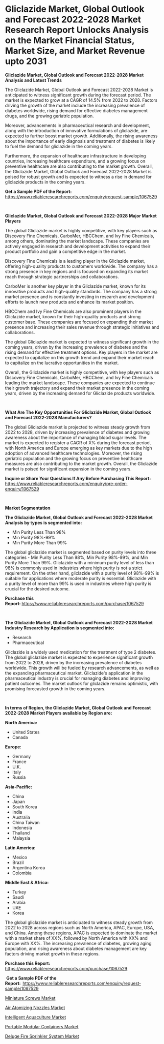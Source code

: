 <p><h1>Gliclazide Market, Global Outlook and Forecast 2022-2028 Market Research Report Unlocks Analysis on the Market Financial Status, Market Size, and Market Revenue upto 2031</h1></p><p><strong>Gliclazide Market, Global Outlook and Forecast 2022-2028 Market Analysis and Latest Trends</strong></p>
<p><p>The Gliclazide Market, Global Outlook and Forecast 2022-2028 Market is anticipated to witness significant growth during the forecast period. The market is expected to grow at a CAGR of 14.5% from 2022 to 2028. Factors driving the growth of the market include the increasing prevalence of diabetes worldwide, rising demand for effective diabetes management drugs, and the growing geriatric population.</p><p>Moreover, advancements in pharmaceutical research and development, along with the introduction of innovative formulations of gliclazide, are expected to further boost market growth. Additionally, the rising awareness about the importance of early diagnosis and treatment of diabetes is likely to fuel the demand for gliclazide in the coming years.</p><p>Furthermore, the expansion of healthcare infrastructure in developing countries, increasing healthcare expenditure, and a growing focus on preventive healthcare are also contributing to the market growth. Overall, the Gliclazide Market, Global Outlook and Forecast 2022-2028 Market is poised for robust growth and is expected to witness a rise in demand for gliclazide products in the coming years.</p></p>
<p><strong>Get a Sample PDF of the Report:&nbsp;</strong> <a href="https://www.reliableresearchreports.com/enquiry/request-sample/1067529">https://www.reliableresearchreports.com/enquiry/request-sample/1067529</a></p>
<p>&nbsp;</p>
<p><strong>Gliclazide Market, Global Outlook and Forecast 2022-2028 Major Market Players</strong></p>
<p><p>The global Gliclazide market is highly competitive, with key players such as Discovery Fine Chemicals, CarboMer, HBCChem, and Ivy Fine Chemicals, among others, dominating the market landscape. These companies are actively engaged in research and development activities to expand their product portfolio and gain a competitive edge in the market.</p><p>Discovery Fine Chemicals is a leading player in the Gliclazide market, offering high-quality products to customers worldwide. The company has a strong presence in key regions and is focused on expanding its market reach through strategic partnerships and collaborations.</p><p>CarboMer is another key player in the Gliclazide market, known for its innovative products and high-quality standards. The company has a strong market presence and is constantly investing in research and development efforts to launch new products and enhance its market position.</p><p>HBCChem and Ivy Fine Chemicals are also prominent players in the Gliclazide market, known for their high-quality products and strong customer base. These companies are focused on expanding their market presence and increasing their sales revenue through strategic initiatives and collaborations.</p><p>The global Gliclazide market is expected to witness significant growth in the coming years, driven by the increasing prevalence of diabetes and the rising demand for effective treatment options. Key players in the market are expected to capitalize on this growth trend and expand their market reach to capitalize on the lucrative opportunities in the market.</p><p>Overall, the Gliclazide market is highly competitive, with key players such as Discovery Fine Chemicals, CarboMer, HBCChem, and Ivy Fine Chemicals leading the market landscape. These companies are expected to continue their growth trajectory and expand their market presence in the coming years, driven by the increasing demand for Gliclazide products worldwide.</p></p>
<p>&nbsp;</p>
<p><strong>What Are The Key Opportunities For Gliclazide Market, Global Outlook and Forecast 2022-2028 Manufacturers?</strong></p>
<p><p>The global Gliclazide market is projected to witness steady growth from 2022 to 2028, driven by increasing prevalence of diabetes and growing awareness about the importance of managing blood sugar levels. The market is expected to register a CAGR of X% during the forecast period, with North America and Europe emerging as key markets due to the high adoption of advanced healthcare technologies. Moreover, the rising geriatric population and the growing focus on preventive healthcare measures are also contributing to the market growth. Overall, the Gliclazide market is poised for significant expansion in the coming years.</p></p>
<p><strong>Inquire or Share Your Questions If Any Before Purchasing This Report:</strong> <a href="https://www.reliableresearchreports.com/enquiry/pre-order-enquiry/1067529">https://www.reliableresearchreports.com/enquiry/pre-order-enquiry/1067529</a></p>
<p>&nbsp;</p>
<p><strong>Market Segmentation</strong></p>
<p><strong>The Gliclazide Market, Global Outlook and Forecast 2022-2028 Market Analysis by types is segmented into:</strong></p>
<p><ul><li>Min Purity Less Than 98%</li><li>Min Purity 98%-99%</li><li>Min Purity More Than 99%</li></ul></p>
<p><p>The global gliclazide market is segmented based on purity levels into three categories - Min Purity Less Than 98%, Min Purity 98%-99%, and Min Purity More Than 99%. Gliclazide with a minimum purity level of less than 98% is commonly used in industries where high purity is not a strict requirement. On the other hand, gliclazide with a purity level of 98%-99% is suitable for applications where moderate purity is essential. Gliclazide with a purity level of more than 99% is used in industries where high purity is crucial for the desired outcome.</p></p>
<p><strong>Purchase this Report:&nbsp;</strong><a href="https://www.reliableresearchreports.com/purchase/1067529">https://www.reliableresearchreports.com/purchase/1067529</a></p>
<p>&nbsp;</p>
<p><strong>The Gliclazide Market, Global Outlook and Forecast 2022-2028 Market Industry Research by Application is segmented into:</strong></p>
<p><ul><li>Research</li><li>Pharmaceutical</li></ul></p>
<p><p>Gliclazide is a widely used medication for the treatment of type 2 diabetes. The global gliclazide market is expected to experience significant growth from 2022 to 2028, driven by the increasing prevalence of diabetes worldwide. This growth will be fueled by research advancements, as well as the expanding pharmaceutical market. Gliclazide's application in the pharmaceutical industry is crucial for managing diabetes and improving patient outcomes. The market outlook for gliclazide remains optimistic, with promising forecasted growth in the coming years.</p></p>
<p>&nbsp;</p>
<p><strong>In terms of Region, the Gliclazide Market, Global Outlook and Forecast 2022-2028 Market Players available by Region are:</strong></p>
<p>
    <p> <strong> North America: </strong>
        <ul>
            <li>United States</li>
            <li>Canada</li>
        </ul>
        </p> 
    <p> <strong> Europe: </strong>
        <ul>
            <li>Germany</li>
            <li>France</li>
            <li>U.K.</li>
            <li>Italy</li>
            <li>Russia</li>
        </ul>
        </p> 
    <p> <strong> Asia-Pacific: </strong>
        <ul>
            <li>China</li>
            <li>Japan</li>
            <li>South Korea</li>
            <li>India</li>
            <li>Australia</li>
            <li>China Taiwan</li>
            <li>Indonesia</li>
            <li>Thailand</li>
            <li>Malaysia</li>
        </ul>
        </p> 
    <p> <strong> Latin America: </strong>
        <ul>
            <li>Mexico</li>
            <li>Brazil</li>
            <li>Argentina Korea</li>
            <li>Colombia</li>
        </ul>
        </p> 
    <p> <strong> Middle East & Africa: </strong>
        <ul>
            <li>Turkey</li>
            <li>Saudi</li>
            <li>Arabia</li>
            <li>UAE</li>
            <li>Korea</li>
        </ul>
    </p>
    </p>
<p><p>The global gliclazide market is anticipated to witness steady growth from 2022 to 2028 across regions such as North America, APAC, Europe, USA, and China. Among these regions, APAC is expected to dominate the market with a market share of XX%, followed by North America with XX% and Europe with XX%. The increasing prevalence of diabetes, growing aging population, and rising awareness about diabetes management are key factors driving market growth in these regions.</p></p>
<p><strong>Purchase this Report: </strong><a href="https://www.reliableresearchreports.com/purchase/1067529">https://www.reliableresearchreports.com/purchase/1067529</a></p>
<p>&nbsp;<strong>Get a Sample PDF of the Report:&nbsp;&nbsp;</strong><a href="https://www.reliableresearchreports.com/enquiry/request-sample/1067529">https://www.reliableresearchreports.com/enquiry/request-sample/1067529</a></p>
<p><strong></strong></p>
<p><p><a href="https://medium.com/@andrewbradley1965/miniature-screws-market-trends-and-market-analysis-forecasted-for-period-2024-2031-42788c54c772">Miniature Screws Market</a></p><p><a href="https://medium.com/@andrewbradley1965/air-atomizing-nozzles-market-exploring-market-share-market-trends-and-future-growth-e0c154f2675b">Air Atomizing Nozzles Market</a></p><p><a href="https://medium.com/@andrewbradley1965/analyzing-intelligent-aquaculture-market-global-industry-perspective-and-forecast-2024-to-2031-7fe29c753f76">Intelligent Aquaculture Market</a></p><p><a href="https://medium.com/@laurabruen2023/portable-modular-containers-market-size-reveals-the-best-marketing-channels-in-global-industry-80c28c4ebbc9">Portable Modular Containers Market</a></p><p><a href="https://medium.com/@andrewbradley1965/deluge-fire-sprinkler-system-market-insight-market-trends-growth-forecasted-from-2024-to-2031-3fdde09147cf">Deluge Fire Sprinkler System Market</a></p></p>